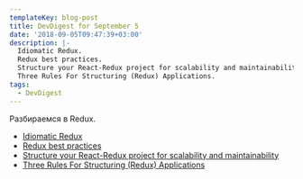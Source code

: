 ```yaml
---
templateKey: blog-post
title: DevDigest for September 5
date: '2018-09-05T09:47:39+03:00'
description: |-
  Idiomatic Redux.
  Redux best practices.
  Structure your React-Redux project for scalability and maintainability.
  Three Rules For Structuring (Redux) Applications.
tags:
  - DevDigest
---
```

Разбираемся в Redux.
* [Idiomatic Redux](https://blog.isquaredsoftware.com/series/idiomatic-redux/)
* [Redux best practices](https://medium.com/lexical-labs-engineering/redux-best-practices-64d59775802e)
* [Structure your React-Redux project for scalability and maintainability](https://levelup.gitconnected.com/structure-your-react-redux-project-for-scalability-and-maintainability-618ad82e32b7)
* [Three Rules For Structuring (Redux) Applications](https://jaysoo.ca/2016/02/28/organizing-redux-application/)
